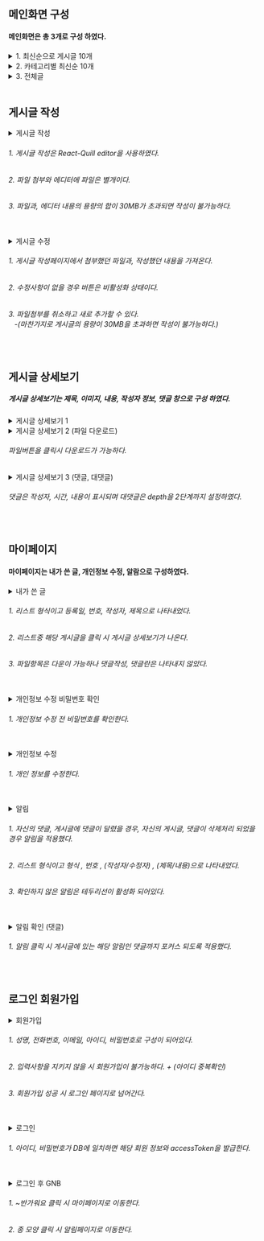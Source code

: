 ## 메인화면 구성
<h4>메인화면은 총 3개로 구성 하였다.</h4>
<details>
  <summary>
    1. 최신순으로 게시글 10개
  </summary>
  <img src="https://github.com/dlguswo1/SpringBoot/assets/144756943/f371435d-11f5-4b39-bc84-d102306bf5a7"/>
</details>
<details>
  <summary>2. 카테고리별 최신순 10개</summary>
  <img src="https://github.com/dlguswo1/SpringBoot/assets/144756943/4fe43a85-c4a8-4855-8aa7-fe0ae85af701"/>
</details>
<details>
  <summary>3. 전체글</summary>
  <img src="https://github.com/dlguswo1/SpringBoot/assets/144756943/5e99db22-b2bd-4a03-bbe2-ad222baec4d5"/>
</details>

<br/>

## 게시글 작성
<details>
  <summary>게시글 작성</summary>
  <img src="https://github.com/dlguswo1/SpringBoot/assets/144756943/ac7985ec-4a47-4cef-8d15-c54cadc9f058"/>
</details>
<h6>1. 게시글 작성은 React-Quill editor을 사용하였다.</h6>
<h6>2. 파일 첨부와 에디터에 파일은 별개이다.</h6>
<h6>3. 파일과, 에디터 내용의 용량의 합이 30MB가 초과되면 작성이 불가능하다.</h6>

<br/>

<details>
  <summary>게시글 수정</summary>
  <img src="https://github.com/dlguswo1/SpringBoot/assets/144756943/f05252cd-74e9-4d26-823a-46c014e4dd06"/>
</details>
<h6>1. 게시글 작성페이지에서 첨부했던 파일과, 작성했던 내용을 가져온다.</h6>
<h6>2. 수정사항이 없을 경우 버튼은 비활성화 상태이다.</h6>
<h6>3. 파일첨부를 취소하고 새로 추가할 수 있다. <br/>
&nbsp;&nbsp;&nbsp;-(마찬가지로 게시글의 용량이 30MB을 초과하면 작성이 불가능하다.)</h6>
  
<br/>

## 게시글 상세보기
<h5>게시글 상세보기는 제목, 이미지, 내용, 작성자 정보, 댓글 창으로 구성 하였다.</h5>
<details>
  <summary>게시글 상세보기 1</summary>
  <img src="https://github.com/dlguswo1/SpringBoot/assets/144756943/f50d9e38-1118-47e7-b7c8-439b77908f6d"/>
</details>

<details>
  <summary>게시글 상세보기 2 (파일 다운로드)</summary>
  <img src="https://github.com/dlguswo1/SpringBoot/assets/144756943/9c3084a1-3d14-460d-a715-c1242343b547"/>
</details>
<h6>파일버튼을 클릭시 다운로드가 가능하다.</h6>

<details>
  <summary>게시글 상세보기 3 (댓글, 대댓글)</summary>
  <img src="https://github.com/dlguswo1/SpringBoot/assets/144756943/aaeb71a4-06f6-40a1-aa06-b564b5b577b1"/>
</details>
<h6>댓글은 작성자, 시간, 내용이 표시되며 대댓글은 depth을 2단계까지 설정하였다.</h6>

<br/>

## 마이페이지
<h4>마이페이지는 내가 쓴 글, 개인정보 수정, 알람으로 구성하였다.</h4>
<details>
  <summary>내가 쓴 글</summary>
  <img src="https://github.com/dlguswo1/SpringBoot/assets/144756943/68c3d07f-72ad-474d-861c-bccbf2846aa0"/>
</details>
<h6>1. 리스트 형식이고 등록일, 번호, 작성자, 제목으로 나타내었다.</h6>
<h6>2. 리스트중 해당 게시글을 클릭 시 게시글 상세보기가 나온다.</h6>
<h6>3. 파일항목은 다운이 가능하나 댓글작성, 댓글란은 나타내지 않았다.</h6>

<br/>

<details>
  <summary>개인정보 수정 비밀번호 확인</summary>
  <img src="https://github.com/dlguswo1/SpringBoot/assets/144756943/c132aa8f-2f9e-4cd6-8ac8-dc62d9b04551"/>
</details>
<h6>1. 개인정보 수정 전 비밀번호를 확인한다.</h6>

<br/>

<details>
  <summary>개인정보 수정</summary>
  <img src="https://github.com/dlguswo1/SpringBoot/assets/144756943/25836532-15f4-41f6-9a83-ec1f7adb0b86"/>
</details>
<h6>1. 개인 정보를 수정한다.</h6>


<br/>

<details>
  <summary>알림</summary>
  <img src="https://github.com/dlguswo1/SpringBoot/assets/144756943/b6494814-1a53-4292-8a5c-439f6e42b0f0"/>
</details>
<h6>1. 자신의 댓글, 게시글에 댓글이 달렸을 경우, 자신의 게시글, 댓글이 삭제처리 되었을 경우 알림을 적용했다.</h6>
<h6>2. 리스트 형식이고 형식 , 번호 , (작성자/수정자) , (제목/내용)으로 나타내었다.</h6>
<h6>3. 확인하지 않은 알림은 테두리선이 활성화 되어있다.</h6>

<br/>

<details>
  <summary>알림 확인 (댓글)</summary>
  <img src="https://github.com/dlguswo1/SpringBoot/assets/144756943/4c41acb2-4868-40a7-86d9-a236fe625e40"/>
</details>
<h6>1. 알림 클릭 시 게시글에 있는 해당 알림인 댓글까지 포커스 되도록 적용했다.</h6>

<br/>

## 로그인 회원가입
<details>
  <summary>회원가입</summary>
  <img src="https://github.com/dlguswo1/SpringBoot/assets/144756943/109a085f-0b8e-4240-b10e-86c88cab673b"/>
</details>
<h6>1. 성명, 전화번호, 이메일, 아이디, 비밀번호로 구성이 되어있다.</h6>
<h6>2. 입력사항을 지키지 않을 시 회원가입이 불가능하다. + (아이디 중복확인)</h6>
<h6>3. 회원가입 성공 시 로그인 페이지로 넘어간다.</h6>

<br/>

<details>
  <summary>로그인</summary>
  <img src="https://github.com/dlguswo1/SpringBoot/assets/144756943/ec8d71e9-819f-4736-a04b-fffa43b9a5c5"/>
</details>
<h6>1. 아이디, 비밀번호가 DB에 일치하면 해당 회원 정보와 accessToken을 발급한다.</h6>

<br/>

<details>
  <summary>로그인 후 GNB</summary>
  <img src="https://github.com/dlguswo1/SpringBoot/assets/144756943/6a963ee1-af9b-4d78-85ca-ab13a71c7fab"/>
</details>
<h6>1. ~반가워요 클릭 시 마이페이지로 이동한다.</h6>
<h6>2. 종 모양 클릭 시 알림페이지로 이동한다.</h6>

